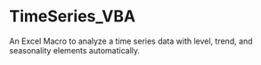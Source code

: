 # TimeSeries_VBA
An Excel Macro to analyze a time series data with level, trend, and seasonality elements automatically.
